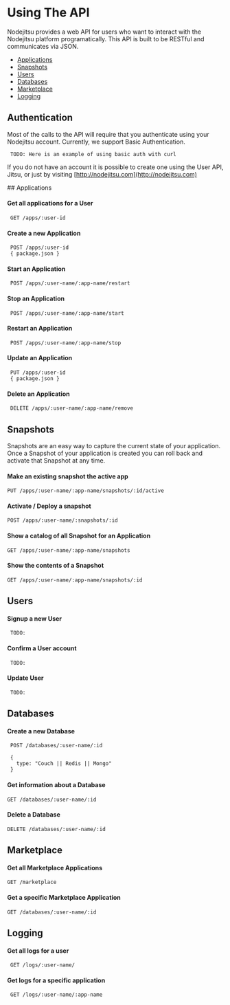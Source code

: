 # Using The API

Nodejitsu provides a web API for users who want to interact with the Nodejitsu platform programatically. This API is built to be RESTful and communicates via JSON.

- [Applications](#Applications)
- [Snapshots](#Snapshots)
- [Users](#User)
- [Databases](#Database)
- [Marketplace](#Marketplace)
- [Logging](#Logging)

## Authentication 

Most of the calls to the API will require that you authenticate using your Nodejitsu account. Currently, we support Basic Authentication. 

     TODO: Here is an example of using basic auth with curl

If you do not have an account it is possible to create one using the User API, Jitsu, or just by visiting [http://nodejitsu.com](http://nodejitsu.com)

<a name="Applications"/>
## Applications

#### Get all applications for a User
    
     GET /apps/:user-id

#### Create a new Application

     POST /apps/:user-id
     { package.json }

#### Start an Application

     POST /apps/:user-name/:app-name/restart

#### Stop an Application
     
     POST /apps/:user-name/:app-name/start

#### Restart an Application
     
     POST /apps/:user-name/:app-name/stop

#### Update an Application

     PUT /apps/:user-id
     { package.json }

#### Delete an Application

     DELETE /apps/:user-name/:app-name/remove

<a name="Snapshots"/>

## Snapshots

Snapshots are an easy way to capture the current state of your application. Once a Snapshot of your application is created you can roll back and activate that Snapshot at any time. 

#### Make an existing snapshot the active app
    PUT /apps/:user-name/:app-name/snapshots/:id/active

#### Activate / Deploy a snapshot
    POST /apps/:user-name/:snapshots/:id

#### Show a catalog of all Snapshot for an Application
    GET /apps/:user-name/:app-name/snapshots

#### Show the contents of a Snapshot
    GET /apps/:user-name/:app-name/snapshots/:id

<a name="Users"/>

## Users

#### Signup a new User

     TODO:

#### Confirm a User account

     TODO:

#### Update User

     TODO:

<a name="Databases"/>

## Databases

#### Create a new Database

     POST /databases/:user-name/:id
       
     {
       type: "Couch || Redis || Mongo"
     }

#### Get information about a Database

    GET /databases/:user-name/:id

#### Delete a Database

    DELETE /databases/:user-name/:id

<a name="Marketplace"/>

## Marketplace

#### Get all Marketplace Applications

    GET /marketplace

#### Get a specific Marketplace Application

    GET /databases/:user-name/:id

<a name="Logging"/>

## Logging

#### Get all logs for a user
     GET /logs/:user-name/

#### Get logs for a specific application
     GET /logs/:user-name/:app-name

